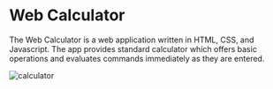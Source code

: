 # Web Calculator
The Web Calculator is a web application written in HTML, CSS, and Javascript. The app provides standard calculator which offers basic operations and evaluates commands immediately as they are entered.

![calculator](https://user-images.githubusercontent.com/98592375/161042572-7a788233-392f-4718-a751-a455aab40f24.png)
